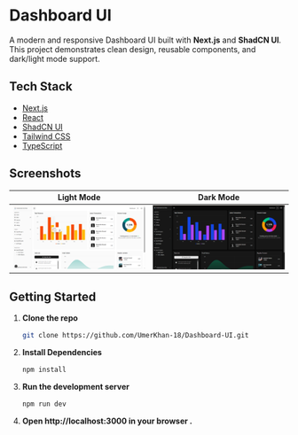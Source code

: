 # Dashboard UI

A modern and responsive Dashboard UI built with **Next.js** and **ShadCN UI**. This project demonstrates clean design, reusable components, and dark/light mode support.


## Tech Stack

- [Next.js](https://nextjs.org/)
- [React](https://reactjs.org/)
- [ShadCN UI](https://ui.shadcn.dev/)
- [Tailwind CSS](https://tailwindcss.com/)
- [TypeScript](https://www.typescriptlang.org/) 

## Screenshots


| Light Mode | Dark Mode |
|------------|-----------|
| ![Light](./public/light-mode.png) | ![Dark](./public/dark-mode.png) |

## Getting Started

1. **Clone the repo**
   ```bash
   git clone https://github.com/UmerKhan-18/Dashboard-UI.git
   ```
2. **Install Dependencies**
   ```bash   
   npm install
   ```
3. **Run the development server**
   ```bash
   npm run dev
   ```
4. **Open http://localhost:3000 in your browser .**